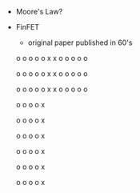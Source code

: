 - Moore's Law?
- FinFET

  - original paper published in 60's

  o o o o o
  x x
  o o o o o

  o o o o o
  x x
  o o o o o

  o o o o o
  x x
  o o o o o

  o o o o x

  o o o o x

  o o o o x

  o o o o x

  o o o o x

  o o o o x

